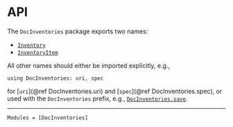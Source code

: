 # API

The `DocInventories` package exports two names:

* [`Inventory`](@ref)
* [`InventoryItem`](@ref)

All other names should either be imported explicitly, e.g.,

```
using DocInventories: uri, spec
```

for [`uri`](@ref DocInventories.uri) and [`spec`](@ref DocInventories.spec), or used with the `DocInventories` prefix, e.g., [`DocInventories.save`](@ref).

---

```@autodocs
Modules = [DocInventories]
```
